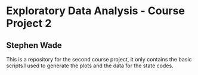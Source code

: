 # Exploratory Data Analysis - Course Project 2
## Stephen Wade

This is a repository for the second course project, it only contains the basic
scripts I used to generate the plots and the data for the state codes.

